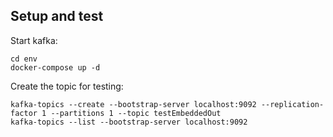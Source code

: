 
## Setup and test

Start kafka:

```
cd env
docker-compose up -d
```

Create the topic for testing:

```
kafka-topics --create --bootstrap-server localhost:9092 --replication-factor 1 --partitions 1 --topic testEmbeddedOut
kafka-topics --list --bootstrap-server localhost:9092
```


